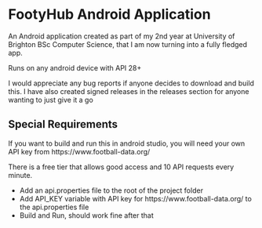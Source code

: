 <h1>FootyHub Android Application</h1>
<p>An Android application created as part of my 2nd year at University of Brighton BSc Computer Science, that I am now turning into a fully fledged app.</p>
<p>Runs on any android device with API 28+</p>
<p>I would appreciate any bug reports if anyone decides to download and build this. 
  I have also created signed releases in the releases section for anyone wanting to just give it a go</p>

<h2>Special Requirements</h2>

<p>If you want to build and run this in android studio, you will need your own API key from https://www.football-data.org/</p>

<p>There is a free tier that allows good access and 10 API requests every minute.</p>

<ul>
  <li>Add an api.properties file to the root of the project folder</li>
  <li>Add API_KEY variable with API key for https://www.football-data.org/ to the api.properties file</li>
  <li>Build and Run, should work fine after that</li>
</ul> 

